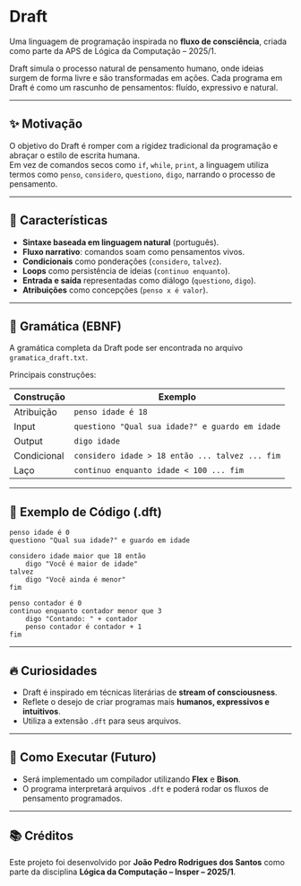 # Draft

Uma linguagem de programação inspirada no **fluxo de consciência**, criada como parte da APS de Lógica da Computação – 2025/1.

Draft simula o processo natural de pensamento humano, onde ideias surgem de forma livre e são transformadas em ações. Cada programa em Draft é como um rascunho de pensamentos: fluído, expressivo e natural.

---

## ✨ Motivação

O objetivo do Draft é romper com a rigidez tradicional da programação e abraçar o estilo de escrita humana.  
Em vez de comandos secos como `if`, `while`, `print`, a linguagem utiliza termos como `penso`, `considero`, `questiono`, `digo`, narrando o processo de pensamento.

---

## 📜 Características

- **Sintaxe baseada em linguagem natural** (português).
- **Fluxo narrativo**: comandos soam como pensamentos vivos.
- **Condicionais** como ponderações (`considero`, `talvez`).
- **Loops** como persistência de ideias (`continuo enquanto`).
- **Entrada e saída** representadas como diálogo (`questiono`, `digo`).
- **Atribuições** como concepções (`penso x é valor`).

---

## 🔣 Gramática (EBNF)

A gramática completa da Draft pode ser encontrada no arquivo `gramatica_draft.txt`.

Principais construções:

| Construção | Exemplo |
|------------|---------|
| Atribuição | `penso idade é 18` |
| Input      | `questiono "Qual sua idade?" e guardo em idade` |
| Output     | `digo idade` |
| Condicional| `considero idade > 18 então ... talvez ... fim` |
| Laço       | `continuo enquanto idade < 100 ... fim` |

---

## 🧪 Exemplo de Código (.dft)

```plaintext
penso idade é 0
questiono "Qual sua idade?" e guardo em idade

considero idade maior que 18 então
    digo "Você é maior de idade"
talvez
    digo "Você ainda é menor"
fim

penso contador é 0
continuo enquanto contador menor que 3
    digo "Contando: " + contador
    penso contador é contador + 1
fim
```

---

## 🔥 Curiosidades

- Draft é inspirado em técnicas literárias de **stream of consciousness**.
- Reflete o desejo de criar programas mais **humanos, expressivos e intuitivos**.
- Utiliza a extensão `.dft` para seus arquivos.

---

## 🚀 Como Executar (Futuro)

- Será implementado um compilador utilizando **Flex** e **Bison**.
- O programa interpretará arquivos `.dft` e poderá rodar os fluxos de pensamento programados.

---

## 📚 Créditos

Este projeto foi desenvolvido por **João Pedro Rodrigues dos Santos** como parte da disciplina **Lógica da Computação – Insper – 2025/1**.
